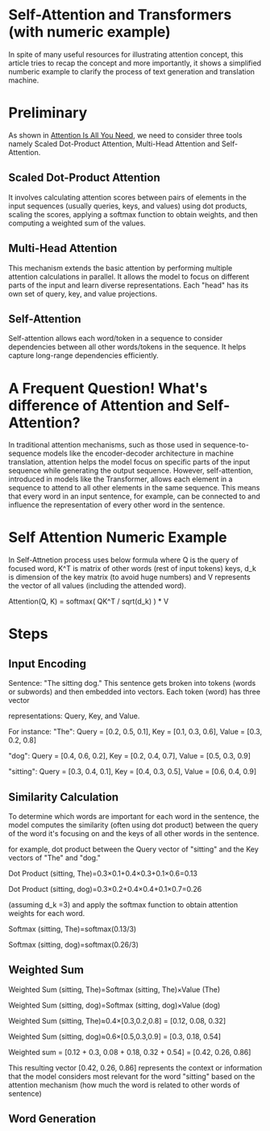 # Self-Attention and Transformers (with numeric example)
In spite of many useful resources for illustrating attention concept, this article tries to recap the concept and more importantly, it shows a simplified numberic example to clarify the process of text generation and translation machine. 

# Preliminary
As shown in [Attention Is All You Need](https://arxiv.org/abs/1706.03762), we need to consider three tools namely Scaled Dot-Product Attention, Multi-Head Attention and Self-Attention.
## Scaled Dot-Product Attention
It involves calculating attention scores between pairs of elements in the input sequences (usually queries, keys, and values) using dot products, scaling the scores, applying a softmax function to obtain weights, and then computing a weighted sum of the values.
## Multi-Head Attention 
This mechanism extends the basic attention by performing multiple attention calculations in parallel. It allows the model to focus on different parts of the input and learn diverse representations. Each "head" has its own set of query, key, and value projections.
## Self-Attention
Self-attention allows each word/token in a sequence to consider dependencies between all other words/tokens in the sequence. It helps capture long-range dependencies efficiently.

# A Frequent Question! What's difference of Attention and Self-Attention?
In traditional attention mechanisms, such as those used in sequence-to-sequence models like the encoder-decoder architecture in machine translation, attention helps the model focus on specific parts of the input sequence while generating the output sequence. However, self-attention, introduced in models like the Transformer, allows each element in a sequence to attend to all other elements in the same sequence. This means that every word in an input sentence, for example, can be connected to and influence the representation of every other word in the sentence.

# Self Attention Numeric Example
In Self-Attnetion process uses below formula where Q is the query of focused word, K^T is matrix of other words (rest of input tokens) keys, d_k is dimension of the key matrix (to avoid huge numbers) and V represents the vector of all values (including the attended word).

Attention(Q, K) = softmax( QK^T / sqrt(d_k) ) * V

# Steps
## Input Encoding
Sentence: "The sitting dog."
This sentence gets broken into tokens (words or subwords) and then embedded into vectors. Each token (word) has three vector 

representations: Query, Key, and Value.

For instance:
"The": Query = [0.2, 0.5, 0.1], Key = [0.1, 0.3, 0.6], Value = [0.3, 0.2, 0.8]

"dog": Query = [0.4, 0.6, 0.2], Key = [0.2, 0.4, 0.7], Value = [0.5, 0.3, 0.9]

"sitting": Query = [0.3, 0.4, 0.1], Key = [0.4, 0.3, 0.5], Value = [0.6, 0.4, 0.9]



## Similarity Calculation

To determine which words are important for each word in the sentence, the model computes the similarity (often using dot product) between the query of the word it's focusing on and the keys of all other words in the sentence.

for example, dot product between the Query vector of "sitting" and the Key vectors of "The" and "dog."

Dot Product (sitting, The)=0.3×0.1+0.4×0.3+0.1×0.6=0.13

Dot Product (sitting, dog)=0.3×0.2+0.4×0.4+0.1×0.7=0.26
 
(assuming d_k​ =3) and apply the softmax function to obtain attention weights for each word.

Softmax (sitting, The)=softmax(0.13/3)

Softmax (sitting, dog)=softmax(0.26/3)

## Weighted Sum

Weighted Sum (sitting, The)=Softmax (sitting, The)×Value (The)

Weighted Sum (sitting, dog)=Softmax (sitting, dog)×Value (dog)


Weighted Sum (sitting, The)≈0.4×[0.3,0.2,0.8] = [0.12, 0.08, 0.32]

Weighted Sum (sitting, dog)≈0.6×[0.5,0.3,0.9] = [0.3, 0.18, 0.54]


Weighted sum = [0.12 + 0.3, 0.08 + 0.18, 0.32 + 0.54] = [0.42, 0.26, 0.86]

This resulting vector [0.42, 0.26, 0.86] represents the context or information that the model considers most relevant for the word "sitting" based on the attention mechanism (how much the word is related to other words of sentence)

## Word Generation




